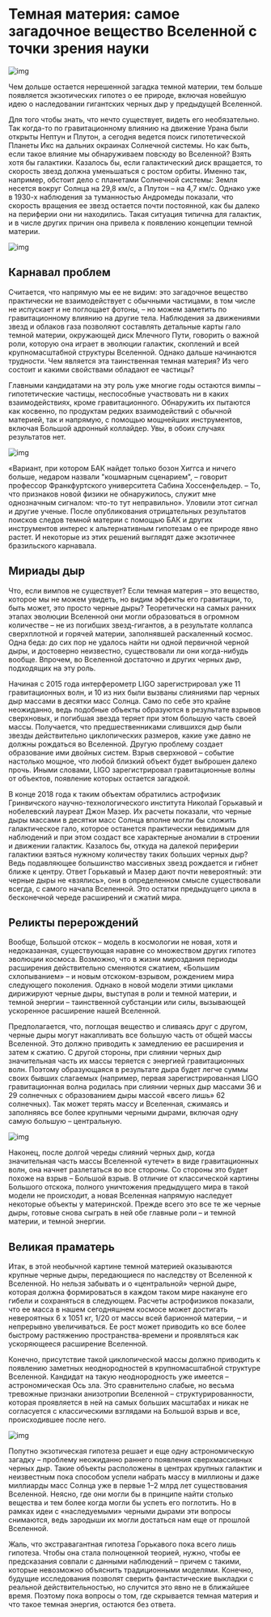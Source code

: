 # Темная материя: самое загадочное вещество Вселенной с точки зрения науки

![img](https://images.techinsider.ru/upload/img_cache/4b6/4b63c710b300361f04baef835266db26_ce_1218x650x40x0_cropped_1332x888.webp)

Чем дольше остается нерешенной загадка темной материи, тем больше появляется экзотических гипотез о ее природе, включая новейшую идею о наследовании гигантских черных дыр у предыдущей Вселенной.

Для того чтобы знать, что нечто существует, видеть его необязательно. Так когда-то по гравитационному влиянию на движение Урана были открыты Нептун и Плутон, а сегодня ведется поиск гипотетической Планеты Икс на дальних окраинах Солнечной системы. Но как быть, если такое влияние мы обнаруживаем повсюду во Вселенной? Взять хотя бы галактики. Казалось бы, если галактический диск вращается, то скорость звезд должна уменьшаться с ростом орбиты. Именно так, например, обстоит дело с планетами Солнечной системы: Земля несется вокруг Солнца на 29,8 км/с, а Плутон – на 4,7 км/с. Однако уже в 1930-х наблюдения за туманностью Андромеды показали, что скорость вращения ее звезд остается почти постоянной, как бы далеко на периферии они ни находились. Такая ситуация типична для галактик, и в числе других причин она привела к появлению концепции темной материи.

![img](https://images.techinsider.ru/upload/img_cache/11f/11f0f5b8e67eea54ba0fd4862fee15b1_cropped_1332x1004.webp)

## Карнавал проблем

Считается, что напрямую мы ее не видим: это загадочное вещество практически не взаимодействует с обычными частицами, в том числе не испускает и не поглощает фотоны, – но можем заметить по гравитационному влиянию на другие тела. Наблюдения за движениями звезд и облаков газа позволяют составлять детальные карты гало темной материи, окружающей диск Млечного Пути, говорить о важной роли, которую она играет в эволюции галактик, скоплений и всей крупномасштабной структуры Вселенной. Однако дальше начинаются трудности. Чем является эта таинственная темная материя? Из чего состоит и какими свойствами обладают ее частицы?

Главными кандидатами на эту роль уже многие годы остаются вимпы – гипотетические частицы, неспособные участвовать ни в каких взаимодействиях, кроме гравитационного. Обнаружить их пытаются как косвенно, по продуктам редких взаимодействий с обычной материей, так и напрямую, с помощью мощнейших инструментов, включая Большой адронный коллайдер. Увы, в обоих случаях результатов нет.

![img](https://images.techinsider.ru/upload/img_cache/6c6/6c64bcca8c4f39112cc8e7824acb9aa3_cropped_1332x748.webp)

«Вариант, при котором БАК найдет только бозон Хиггса и ничего больше, недаром назвали "кошмарным сценарием", – говорит профессор Франкфуртского университета Сабина Хоссенфельдер. – То, что признаков новой физики не обнаружилось, служит мне однозначным сигналом: что-то тут неправильно». Уловили этот сигнал и другие ученые. После опубликования отрицательных результатов поисков следов темной материи с помощью БАК и других инструментов интерес к альтернативным гипотезам о ее природе явно растет. И некоторые из этих решений выглядят даже экзотичнее бразильского карнавала.

## Мириады дыр

Что, если вимпов не существует? Если темная материя – это вещество, которое мы не можем увидеть, но видим эффекты его гравитации, то, быть может, это просто черные дыры? Теоретически на самых ранних этапах эволюции Вселенной они могли образоваться в огромном количестве – не из погибших звезд-гигантов, а в результате коллапса сверхплотной и горячей материи, заполнявшей раскаленный космос. Одна беда: до сих пор не удалось найти ни одной первичной черной дыры, и достоверно неизвестно, существовали ли они когда-нибудь вообще. Впрочем, во Вселенной достаточно и других черных дыр, подходящих на эту роль.

Начиная с 2015 года интерферометр LIGO зарегистрировал уже 11 гравитационных волн, и 10 из них были вызваны слияниями пар черных дыр массами в десятки масс Солнца. Само по себе это крайне неожиданно, ведь подобные объекты образуются в результате взрывов сверхновых, и погибшая звезда теряет при этом большую часть своей массы. Получается, что предшественниками слившихся дыр были звезды действительно циклопических размеров, какие уже давно не должны рождаться во Вселенной. Другую проблему создает образование ими двойных систем. Взрыв сверхновой – событие настолько мощное, что любой близкий объект будет выброшен далеко прочь. Иными словами, LIGO зарегистрировал гравитационные волны от объектов, появление которых остается загадкой.

В конце 2018 года к таким объектам обратились астрофизик Гринвичского научно-технологического института Николай Горькавый и нобелевский лауреат Джон Мазер. Их расчеты показали, что черные дыры массами в десятки масс Солнца вполне могли бы сложить галактическое гало, которое останется практически невидимым для наблюдений и при этом создаст все характерные аномалии в строении и движении галактик. Казалось бы, откуда на далекой периферии галактики взяться нужному количеству таких больших черных дыр? Ведь подавляющее большинство массивных звезд рождается и гибнет ближе к центру. Ответ Горькавый и Мазер дают почти невероятный: эти черные дыры не «взялись», они в определенном смысле существовали всегда, с самого начала Вселенной. Это остатки предыдущего цикла в бесконечной череде расширений и сжатий мира.

## Реликты перерождений

Вообще, Большой отскок – модель в космологии не новая, хотя и недоказанная, существующая наравне со множеством других гипотез эволюции космоса. Возможно, что в жизни мироздания периоды расширения действительно сменяются сжатием, «Большим схлопыванием» – и новым отскоком-взрывом, рождением мира следующего поколения. Однако в новой модели этими циклами дирижируют черные дыры, выступая в роли и темной материи, и темной энергии – таинственной субстанции или силы, вызывающей ускоренное расширение нашей Вселенной. 

Предполагается, что, поглощая вещество и сливаясь друг с другом, черные дыры могут накапливать все большую часть от общей массы Вселенной. Это должно приводить к замедлению ее расширения и затем к сжатию. С другой стороны, при слиянии черных дыр значительная часть их массы теряется с энергией гравитационных волн. Поэтому образующаяся в результате дыра будет легче суммы своих бывших слагаемых (например, первая зарегистрированная LIGO гравитационная волна родилась при слиянии черных дыр массами 36 и 29 солнечных с образованием дыры массой «всего лишь» 62 солнечных). Так может терять массу и Вселенная, сжимаясь и заполняясь все более крупными черными дырами, включая одну самую большую – центральную.

![img](https://images.techinsider.ru/upload/img_cache/38d/38dd712d41d6ee48d313647c2ca2990f_cropped_1332x842.webp)

Наконец, после долгой череды слияний черных дыр, когда значительная часть массы Вселенной «утечет» в виде гравитационных волн, она начнет разлетаться во все стороны. Со стороны это будет похоже на взрыв – Большой взрыв. В отличие от классической картины Большого отскока, полного уничтожения предыдущего мира в такой модели не происходит, а новая Вселенная напрямую наследует некоторые объекты у материнской. Прежде всего это все те же черные дыры, готовые снова сыграть в ней обе главные роли – и темной материи, и темной энергии.

## Великая праматерь

Итак, в этой необычной картине темной материей оказываются крупные черные дыры, передающиеся по наследству от Вселенной к Вселенной. Но нельзя забывать и о «центральной» черной дыре, которая должна формироваться в каждом таком мире накануне его гибели и сохраняться в следующем. Расчеты астрофизиков показали, что ее масса в нашем сегодняшнем космосе может достигать невероятных 6 х 1051 кг, 1/20 от массы всей барионной материи, – и непрерывно увеличиваться. Ее рост может приводить ко все более быстрому растяжению пространства-времени и проявляться как ускоряющееся расширение Вселенной.

Конечно, присутствие такой циклопической массы должно приводить к появлению заметных неоднородностей в крупномасштабной структуре Вселенной. Кандидат на такую неоднородность уже имеется – астрономическая Ось зла. Это сравнительно слабые, но весьма тревожные признаки анизотропии Вселенной – структурированности, которая проявляется в ней на самых больших масштабах и никак не согласуется с классическими взглядами на Большой взрыв и все, происходившее после него.

![img](https://images.techinsider.ru/upload/img_cache/fd0/fd0cd923fce72d20869267935b70dbba_cropped_1332x750.webp)

Попутно экзотическая гипотеза решает и еще одну астрономическую загадку – проблему неожиданно раннего появления сверхмассивных черных дыр. Такие объекты расположены в центрах крупных галактик и неизвестным пока способом успели набрать массу в миллионы и даже миллиарды масс Солнца уже в первые 1–2 млрд лет существования Вселенной. Неясно, где они могли бы в принципе найти столько вещества и тем более когда могли бы успеть его поглотить. Но в рамках идеи с «наследуемыми» черными дырами эти вопросы снимаются, ведь зародыши их могли достаться нам еще от прошлой Вселенной. 

Жаль, что экстравагантная гипотеза Горькавого пока всего лишь гипотеза. Чтобы она стала полноценной теорией, нужно, чтобы ее предсказания совпали с данными наблюдений – причем с такими, которые невозможно объяснить традиционными моделями. Конечно, будущие исследования позволят сверить фантастические выкладки с реальной действительностью, но случится это явно не в ближайшее время. Поэтому пока вопросы о том, где скрывается темная материя и что такое темная энергия, остаются без ответа.
